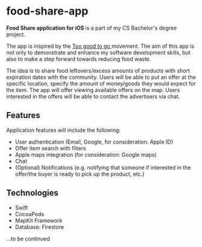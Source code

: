 # food-share-app
<b>Food Share application for iOS </b> is a part of my CS Bachelor's degree project.

The app is inspired by the <a href ="https://toogoodtogo.org/en/movement"> Too good to go </a> movement. The aim of this app is not only to demonstrate and enhance my software development skills, but also to make a step forward towards reducing food waste. 

The idea is to share food leftovers/excess amounts of products with short expiration dates with the community. Users will be able to put an offer at the specific location, specify the amount of money/goods they would expect for the item. The app will offer viewing available offers on the map. Users interested in the offers will be able to contact the advertisers via chat. 

## Features
Application features will include the following:
<ul>
  <li> User authentication (Email, Google, for consideration: Apple ID) </li>
  <li> Offer item search with filters </li>
  <li> Apple maps integration (for consideration: Google maps)</li>
  <li> Chat </li>
  <li> (Optional) Notifications (e.g. notifying that someone if interested in the offer/the buyer is ready to pick up the product, etc.)</li>
</ul>

## Technologies
<ul>
  <li> Swift </li>
  <li> CocoaPods </li>
  <li> MapKit Framework</li>
  <li> Database: Firestore </li>
</ul>


...to be continued


